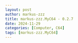 ```yaml
---
layout: post
author: markus-zzz
title: markus-zzz.MyC64 - 0.2.7
date: 2024-11-29
categories: [Computer, C64]
tags: [markus-zzz.MyC64]
---
```


